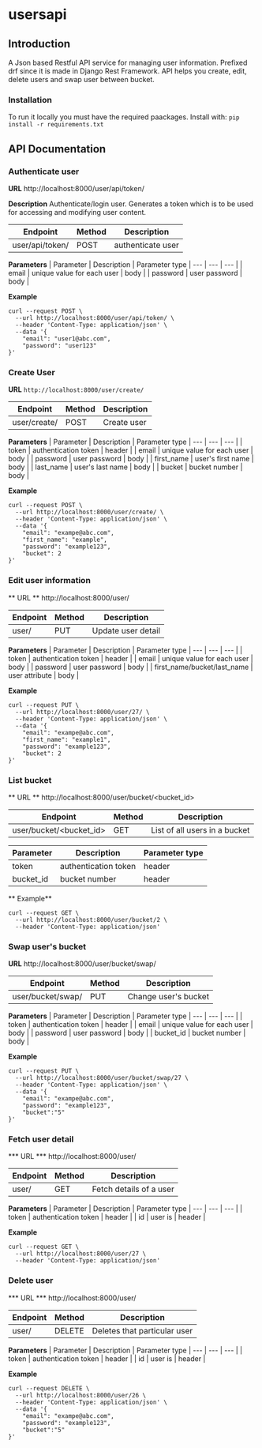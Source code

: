 # usersapi
## Introduction
A Json based Restful API service for managing user information. Prefixed drf since it is made in Django Rest Framework.
API helps you create, edit, delete users and swap user between bucket.

### Installation
To run it locally you must have the required paackages. Install with:
```pip install -r requirements.txt```

## API Documentation

### Authenticate user
**URL**
http://localhost:8000/user/api/token/

**Description**
Authenticate/login user. Generates a token which is to be used for accessing and modifying user content.

| Endpoint | Method | Description |
|--- | --- | --- |
| user/api/token/ | POST | authenticate user | 


**Parameters**
| Parameter | Description | Parameter type
| --- | --- | --- |
| email | unique value for each user | body |
| password | user password | body |

**Example**
```
curl --request POST \
  --url http://localhost:8000/user/api/token/ \
  --header 'Content-Type: application/json' \
  --data '{
    "email": "user1@abc.com",
    "password": "user123"
}'
```

### Create User
**URL**
```http://localhost:8000/user/create/```

| Endpoint | Method | Description |
|--- | --- | --- |
| user/create/ | POST | Create user |

**Parameters**
| Parameter | Description | Parameter type
| --- | --- | --- |
| token | authentication token | header |
| email | unique value for each user | body |
| password | user password | body |
| first_name | user's first name | body |
| last_name | user's last name | body |
| bucket | bucket number | body |

**Example**
```
curl --request POST \
  --url http://localhost:8000/user/create/ \
  --header 'Content-Type: application/json' \
  --data '{
    "email": "exampe@abc.com",
    "first_name": "example",
    "password": "example123",
    "bucket": 2
}'
```

### Edit user information
** URL **
http://localhost:8000/user/<id>

| Endpoint | Method | Description |
|--- | --- | --- |
| user/<id> | PUT | Update user detail |


**Parameters**
| Parameter | Description | Parameter type
| --- | --- | --- |
| token | authentication token | header |
| email | unique value for each user | body |
| password | user password | body |
| first_name/bucket/last_name | user attribute | body |

**Example** 
```
curl --request PUT \
  --url http://localhost:8000/user/27/ \
  --header 'Content-Type: application/json' \
  --data '{
    "email": "exampe@abc.com",
    "first_name": "example1",
    "password": "example123",
    "bucket": 2
}'
```

### List bucket
** URL **
http://localhost:8000/user/bucket/<bucket_id>

| Endpoint | Method | Description |
|--- | --- | --- |
| user/bucket/<bucket_id> | GET | List of all users in a bucket |

| Parameter | Description | Parameter type
| --- | --- | --- |
| token | authentication token | header |
| bucket_id | bucket number | header |

** Example**
```
curl --request GET \
  --url http://localhost:8000/user/bucket/2 \
  --header 'Content-Type: application/json'
```
  
### Swap user's bucket
**URL**
http://localhost:8000/user/bucket/swap/<id>

| Endpoint | Method | Description |
|--- | --- | --- |
| user/bucket/swap/<id> | PUT | Change user's bucket |

**Parameters**
| Parameter | Description | Parameter type
| --- | --- | --- |
| token | authentication token | header |
| email | unique value for each user | body |
| password | user password | body |
| bucket_id | bucket number | body |

**Example**
```
curl --request PUT \
  --url http://localhost:8000/user/bucket/swap/27 \
  --header 'Content-Type: application/json' \
  --data '{
    "email": "exampe@abc.com",
    "password": "example123",
    "bucket":"5"
}'
```

### Fetch user detail
*** URL ***
http://localhost:8000/user/<id>

| Endpoint | Method | Description |
|--- | --- | --- |
| user/<id> | GET | Fetch details of a user |

**Parameters**
| Parameter | Description | Parameter type
| --- | --- | --- |
| token | authentication token | header |
| id | user is | header |

**Example**
```
curl --request GET \
  --url http://localhost:8000/user/27 \
  --header 'Content-Type: application/json'
```

### Delete user
*** URL ***
http://localhost:8000/user/<id>

| Endpoint | Method | Description |
|--- | --- | --- |
| user/<id> | DELETE | Deletes that particular user |

**Parameters**
| Parameter | Description | Parameter type
| --- | --- | --- |
| token | authentication token | header |
| id | user is | header |

**Example**
```
curl --request DELETE \
  --url http://localhost:8000/user/26 \
  --header 'Content-Type: application/json' \
  --data '{
    "email": "exampe@abc.com",
    "password": "example123",
    "bucket":"5"
}'
```













